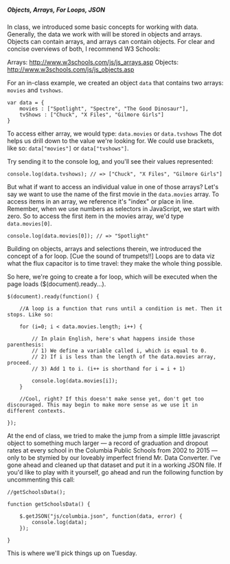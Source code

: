 ##### Objects, Arrays, For Loops, JSON

In class, we introduced some basic concepts for working with data. Generally, the data we work with will be stored in objects and arrays. Objects can contain arrays, and arrays can contain objects. For clear and concise overviews of both, I recommend W3 Schools:

Arrays: http://www.w3schools.com/js/js_arrays.asp
Objects: http://www.w3schools.com/js/js_objects.asp

For an in-class example, we created an object `data` that contains two arrays: `movies` and `tvshows`.

```
var data = {
	movies : ["Spotlight", "Spectre", "The Good Dinosaur"],
	tvShows : ["Chuck", "X Files", "Gilmore Girls"]
}
```

To access either array, we would type: `data.movies` or `data.tvshows` The dot helps us drill down to the value we're looking for. We could use brackets, like so: `data["movies"]` or `data["tvshows"]`.

Try sending it to the console log, and you'll see their values represented:

```
console.log(data.tvshows); // => ["Chuck", "X Files", "Gilmore Girls"]
```

But what if want to access an individual value in one of those arrays? Let's say we want to use the name of the first movie in the `data.movies` array. To access items in an array, we reference it's "index" or place in line. Remember, when we use numbers as selectors in JavaScript, we start with zero. So to access the first item in the movies array, we'd type `data.movies[0]`.

```
console.log(data.movies[0]); // => "Spotlight"
```

Building on objects, arrays and selections therein, we introduced the concept of a for loop. [Cue the sound of trumpets!!] Loops are to data viz what the flux capacitor is to time travel: they make the whole thing possible. 

So here, we're going to create a for loop, which will be executed when the page loads ($(document).ready...). 

```
$(document).ready(function() {

	//A loop is a function that runs until a condition is met. Then it stops. Like so:

	for (i=0; i < data.movies.length; i++) {

		// In plain English, here's what happens inside those parenthesis:
		// 1) We define a variable called i, which is equal to 0.
		// 2) If i is less than the length of the data.movies array, proceed.
		// 3) Add 1 to i. (i++ is shorthand for i = i + 1)

		console.log(data.movies[i]);
	}

	//Cool, right? If this doesn't make sense yet, don't get too discouraged. This may begin to make more sense as we use it in different contexts.

});
```

At the end of class, we tried to make the jump from a simple little javascript object to something much larger — a record of graduation and dropout rates at every school in the Columbia Public Schools from 2002 to 2015 — only to be stymied by our loveably imperfect friend Mr. Data Converter. I've gone ahead and cleaned up that dataset and put it in a working JSON file. If you'd like to play with it yourself, go ahead and run the following function by uncommenting this call:

```
//getSchoolsData();

function getSchoolsData() {

	$.getJSON("js/columbia.json", function(data, error) {
		console.log(data);
	});

}
```

This is where we'll pick things up on Tuesday.










